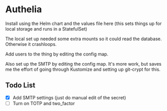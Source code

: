 # Authelia

Install using the Helm chart and the values file here (this sets things up for local storage and runs in a StatefulSet)

The local set up needed some extra mounts so it could read the database. Otherwise it crashloops.

Add users to the thing by editing the config map. 

Also set up the SMTP by editing the config map. It's more work, but saves me the effort of going through Kustomize and setting up git-crypt for this.

## Todo List
- [x] Add SMTP settings (just do manual edit of the secret)
- [ ] Turn on TOTP and two_factor
